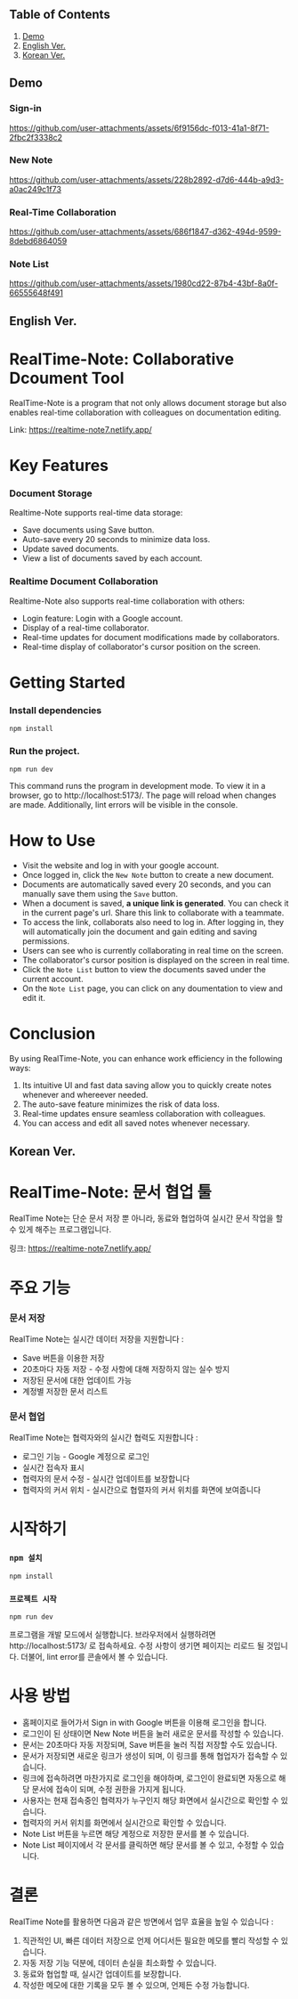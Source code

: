 
## Table of Contents
1. [Demo](#demo)
2. [English Ver.](#english-ver)
3. [Korean Ver.](#korean-ver)

## Demo

### Sign-in

https://github.com/user-attachments/assets/6f9156dc-f013-41a1-8f71-2fbc2f3338c2

### New Note

https://github.com/user-attachments/assets/228b2892-d7d6-444b-a9d3-a0ac249c1f73

### Real-Time Collaboration

https://github.com/user-attachments/assets/686f1847-d362-494d-9599-8debd6864059

### Note List

https://github.com/user-attachments/assets/1980cd22-87b4-43bf-8a0f-66555648f491





## English Ver.

# RealTime-Note: Collaborative Dcoument Tool

RealTime-Note is a program that not only allows document storage but also enables real-time collaboration with colleagues on documentation editing.

Link: 
https://realtime-note7.netlify.app/

# Key Features
### Document Storage
Realtime-Note supports real-time data storage:
- Save documents using Save button.
- Auto-save every 20 seconds to minimize data loss.
- Update saved documents.
- View a list of documents saved by each account.

### Realtime Document Collaboration
Realtime-Note also supports real-time collaboration with others:
- Login feature: Login with a Google account.
- Display of a real-time collaborator.
- Real-time updates for document modifications made by collaborators.
- Real-time display of collaborator's cursor position on the screen.

# Getting Started
### Install dependencies
```
npm install
```
### Run the project.
```
npm run dev
```
This command runs the program in development mode. To view it in a browser, go to http://localhost:5173/. The page will reload when changes are made. Additionally, lint errors will be visible in the console.

# How to Use
- Visit the website and log in with your google account.
- Once logged in, click the `New Note` button to create a new document.
- Documents are automatically saved every 20 seconds, and you can manually save them using the `Save` button.
- When a document is saved, **a unique link is generated**. You can check it in the current page's url. Share this link to collaborate with a teammate.
- To access the link, collaborats also need to log in. After logging in, they will automatically join the document and gain editing and saving permissions.
- Users can see who is currently collaborating in real time on the screen.
- The collaborator's cursor position is displayed on the screen in real time.
- Click the `Note List` button to view the documents saved under the current account.
- On the `Note List` page, you can click on any doumentation to view and edit it.

# Conclusion
By using RealTime-Note, you can enhance work efficiency in the following ways:
1. Its intuitive UI and fast data saving allow you to quickly create notes whenever and whereever needed.
2. The auto-save feature minimizes the risk of data loss.
3. Real-time updates ensure seamless collaboration with colleagues.
4. You can access and edit all saved notes whenever necessary.


## Korean Ver.

# RealTime-Note: 문서 협업 툴

RealTime Note는 단순 문서 저장 뿐 아니라, 동료와 협업하여 실시간 문서 작업을 할 수 있게 해주는 프로그램입니다.

링크:
https://realtime-note7.netlify.app/

# 주요 기능
### 문서 저장
RealTime Note는 실시간 데이터 저장을 지원합니다 :
- Save 버튼을 이용한 저장
- 20초마다 자동 저장 - 수정 사항에 대해 저장하지 않는 실수 방지
- 저장된 문서에 대한 업데이트 가능
- 계정별 저장한 문서 리스트

### 문서 협업
RealTime Note는 협력자와의 실시간 협력도 지원합니다 :
- 로그인 기능 - Google 계정으로 로그인
- 실시간 접속자 표시
- 협력자의 문서 수정 - 실시간 업데이트를 보장합니다
- 협력자의 커서 위치 - 실시간으로 협렬자의 커서 위치를 화면에 보여줍니다

# 시작하기
### `npm 설치`
```
npm install
```
### `프로젝트 시작`
```
npm run dev
```
프로그램을 개발 모드에서 실행합니다. 브라우저에서 실행하려면 http://localhost:5173/ 로 접속하세요. 수정 사항이 생기면 페이지는 리로드 될 것입니다. 더불어, lint error를 콘솔에서 볼 수 있습니다.

# 사용 방법
- 홈페이지로 들어가서 Sign in with Google 버튼을 이용해 로그인을 합니다.
- 로그인이 된 상태이면 New Note 버튼을 눌러 새로운 문서를 작성할 수 있습니다.
- 문서는 20초마다 자동 저장되며, Save 버튼을 눌러 직접 저장할 수도 있습니다.
- 문서가 저장되면 새로운 링크가 생성이 되며, 이 링크를 통해 협업자가 접속할 수 있습니다.
- 링크에 접속하려면 마찬가지로 로그인을 해야하며, 로그인이 완료되면 자동으로 해당 문서에 접속이 되며, 수정 권한을 가지게 됩니다.
- 사용자는 현재 접속중인 협력자가 누구인지 해당 화면에서 실시간으로 확인할 수 있습니다.
- 협력자의 커서 위치를 화면에서 실시간으로 확인할 수 있습니다.
- Note List 버튼을 누르면 해당 계정으로 저장한 문서를 볼 수 있습니다.
- Note List 페이지에서 각 문서를 클릭하면 해당 문서를 볼 수 있고, 수정할 수 있습니다.

# 결론
RealTime Note를 활용하면 다음과 같은 방면에서 업무 효율을 높일 수 있습니다 :

1. 직관적인 UI, 빠른 데이터 저장으로 언제 어디서든 필요한 메모를 빨리 작성할 수 있습니다.
2. 자동 저장 기능 덕분에, 데이터 손실을 최소화할 수 있습니다.
3. 동료와 협업할 때, 실시간 업데이트를 보장합니다.
4. 작성한 메모에 대한 기록을 모두 볼 수 있으며, 언제든 수정 가능합니다.

